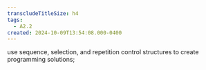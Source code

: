 ```yaml
---
transcludeTitleSize: h4
tags:
  - A2.2
created: 2024-10-09T13:54:08.000-0400
---
```

use sequence, selection, and repetition control structures to create programming solutions;